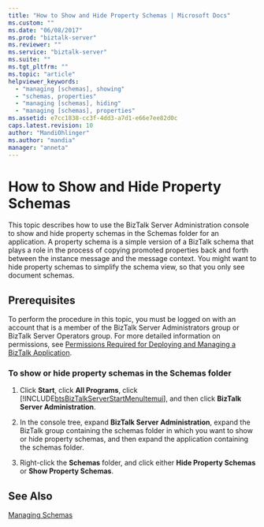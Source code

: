 ```yaml
---
title: "How to Show and Hide Property Schemas | Microsoft Docs"
ms.custom: ""
ms.date: "06/08/2017"
ms.prod: "biztalk-server"
ms.reviewer: ""
ms.service: "biztalk-server"
ms.suite: ""
ms.tgt_pltfrm: ""
ms.topic: "article"
helpviewer_keywords: 
  - "managing [schemas], showing"
  - "schemas, properties"
  - "managing [schemas], hiding"
  - "managing [schemas], properties"
ms.assetid: e7cc1838-cc3f-4dd3-a7d1-e66e7ee82d0c
caps.latest.revision: 10
author: "MandiOhlinger"
ms.author: "mandia"
manager: "anneta"
---
```

# How to Show and Hide Property Schemas
This topic describes how to use the BizTalk Server Administration console to show and hide property schemas in the Schemas folder for an application. A property schema is a simple version of a BizTalk schema that plays a role in the process of copying promoted properties back and forth between the instance message and the message context. You might want to hide property schemas to simplify the schema view, so that you only see document schemas.  
  
## Prerequisites  
 To perform the procedure in this topic, you must be logged on with an account that is a member of the BizTalk Server Administrators group or BizTalk Server Operators group. For more detailed information on permissions, see [Permissions Required for Deploying and Managing a BizTalk Application](../core/permissions-required-for-deploying-and-managing-a-biztalk-application.md).  
  
### To show or hide property schemas in the Schemas folder  
  
1.  Click **Start**, click **All Programs**, click [!INCLUDE[btsBizTalkServerStartMenuItemui](../includes/btsbiztalkserverstartmenuitemui-md.md)], and then click **BizTalk Server Administration**.  
  
2.  In the console tree, expand **BizTalk Server Administration**, expand the BizTalk group containing the schemas folder in which you want to show or hide property schemas, and then expand the application containing the schemas folder.  
  
3.  Right-click the **Schemas** folder, and click either **Hide Property Schemas** or **Show Property Schemas**.  
  
## See Also  
 [Managing Schemas](../core/managing-schemas.md)